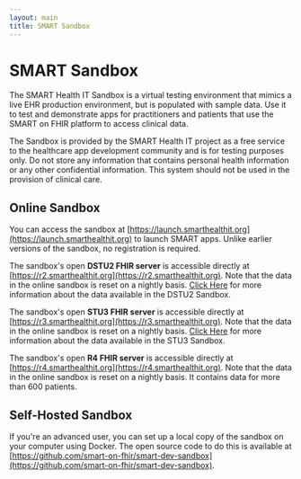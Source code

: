 ```yaml
---
layout: main
title: SMART Sandbox
---
```


# SMART Sandbox

The SMART Health IT Sandbox is a virtual testing environment that mimics a live EHR production environment, but is populated with sample data. Use it to test and demonstrate apps for practitioners and patients that use the SMART on FHIR platform to access clinical data.

The Sandbox is provided by the SMART Health IT project as a free service to the healthcare app development community and is for testing purposes only. Do not store any information that contains personal health information or any other confidential information. This system should not be used in the provision of clinical care.

## Online Sandbox

You can access the sandbox at [https://launch.smarthealthit.org](https://launch.smarthealthit.org) to launch SMART apps. Unlike earlier versions of the sandbox, no registration is required.

The sandbox's open **DSTU2 FHIR server** is accessible directly at [https://r2.smarthealthit.org](https://r2.smarthealthit.org). Note that the data in the online sandbox is reset on a nightly basis. [Click Here](http://docs.smarthealthit.org/data/dstu2-sandbox-data) for more information about the data available in the DSTU2 Sandbox.

The sandbox's open **STU3 FHIR server** is accessible directly at [https://r3.smarthealthit.org](https://r3.smarthealthit.org). Note that the data in the online sandbox is reset on a nightly basis. [Click Here](http://docs.smarthealthit.org/data/stu3-sandbox-data) for more information about the data available in the STU3 Sandbox.

The sandbox's open **R4 FHIR server** is accessible directly at [https://r4.smarthealthit.org](https://r4.smarthealthit.org). Note that the data in the online sandbox is reset on a nightly basis. It contains data for more than 600 patients.

## Self-Hosted Sandbox

If you're an advanced user, you can set up a local copy of the sandbox on your computer using Docker. The open source code to do this is available at [https://github.com/smart-on-fhir/smart-dev-sandbox](https://github.com/smart-on-fhir/smart-dev-sandbox).
